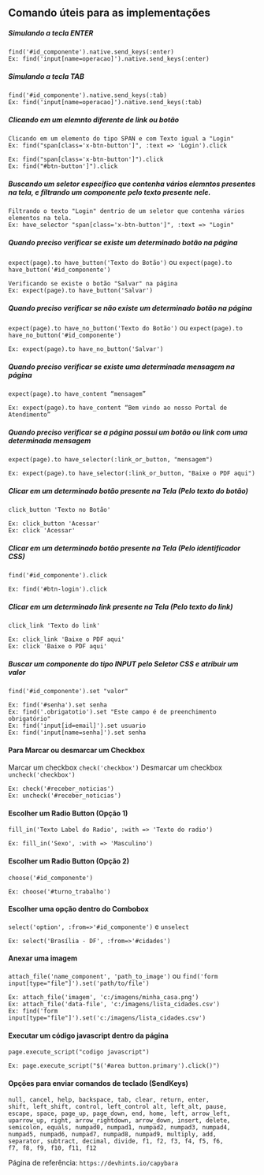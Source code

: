 ## Comando úteis para as implementações


##### Simulando a tecla ENTER
```
find('#id_componente').native.send_keys(:enter)
Ex: find('input[name=operacao]').native.send_keys(:enter)
```
##### Simulando a tecla TAB
```
find('#id_componente').native.send_keys(:tab)
Ex: find('input[name=operacao]').native.send_keys(:tab)
```

##### Clicando em um elemnto diferente de link ou botão
```
Clicando em um elemento do tipo SPAN e com Texto igual a "Login"
Ex: find("span[class='x-btn-button']", :text => 'Login').click

Ex: find("span[class='x-btn-button']").click
Ex: find("#btn-button']").click 
```
##### Buscando um seletor específico que contenha vários elemntos presentes na tela, e filtrando um componente pelo texto presente nele.
```
Filtrando o texto "Login" dentrio de um seletor que contenha vários elementos na tela.
Ex: have_selector "span[class='x-btn-button']", :text => "Login"
```
##### Quando preciso verificar se existe um determinado botão na página
`expect(page).to have_button('Texto do Botão')` ou `expect(page).to have_button('#id_componente')`
```
Verificando se existe o botão "Salvar" na página
Ex: expect(page).to have_button('Salvar')
```
##### Quando preciso verificar se não existe um determinado botão na página
`expect(page).to have_no_button('Texto do Botão')` ou `expect(page).to have_no_button('#id_componente')`
```
Ex: expect(page).to have_no_button('Salvar')
```
##### Quando preciso verificar se existe uma determinada mensagem na página
`expect(page).to have_content “mensagem”`
```
Ex: expect(page).to have_content “Bem vindo ao nosso Portal de Atendimento”
```
##### Quando preciso verificar se a página possui um botão ou link com uma determinada mensagem
`expect(page).to have_selector(:link_or_button, "mensagem")`
```
Ex: expect(page).to have_selector(:link_or_button, "Baixe o PDF aqui")
```
##### Clicar em um determinado botão presente na Tela (Pelo texto do botão)
`click_button 'Texto no Botão'`
```
Ex: click_button 'Acessar'
Ex: click 'Acessar'
```
##### Clicar em um determinado botão presente na Tela (Pelo identificador CSS)
`find('#id_componente').click`
```
Ex: find('#btn-login').click
```
##### Clicar em um determinado link presente na Tela (Pelo texto do link)
`click_link 'Texto do link'`
```
Ex: click_link 'Baixe o PDF aqui'
Ex: click 'Baixe o PDF aqui'
```
##### Buscar um componente do tipo INPUT pelo Seletor CSS e atribuir um valor
`find('#id_componente').set "valor"`
```
Ex: find('#senha').set senha
Ex: find('.obrigatotio').set "Este campo é de preenchimento obrigatório"
Ex: find('input[id=email]').set usuario
Ex: find('input[name=senha]').set senha
```
#### Para Marcar ou desmarcar um Checkbox
Marcar um checkbox `check('checkbox')`
Desmarcar um checkbox `uncheck('checkbox')`
```
Ex: check('#receber_noticias')
Ex: uncheck('#receber_noticias')
```
#### Escolher um Radio Button (Opção 1)
`fill_in('Texto Label do Radio', :with => 'Texto do radio')`
```
Ex: fill_in('Sexo', :with => 'Masculino')
```
#### Escolher um Radio Button (Opção 2)
`choose('#id_componente')`
```
Ex: choose('#turno_trabalho')
```
#### Escolher uma opção dentro do Combobox
`select('option', :from=>'#id_componente')` e `unselect`
```
Ex: select('Brasília - DF', :from=>'#cidades')
```
#### Anexar uma imagem
`attach_file('name_component', 'path_to_image')` ou `find('form input[type="file"]').set('path/to/file')`
```
Ex: attach_file('imagem', 'c:/imagens/minha_casa.png')
Ex: attach_file('data-file', 'c:/imagens/lista_cidades.csv')
Ex: find('form input[type="file"]').set('c:/imagens/lista_cidades.csv')
```
#### Executar um código javascript dentro da página
`page.execute_script("codigo javascript")`
```
Ex: page.execute_script("$('#area button.primary').click()")
```

#### Opções para enviar comandos de teclado (SendKeys)
```
null, cancel, help, backspace, tab, clear, return, enter, 
shift, left_shift, control, left_control alt, left_alt, pause, 
escape, space, page_up, page_down, end, home, left, arrow_left, 
uparrow_up, right, arrow_rightdown, arrow_down, insert, delete, 
semicolon, equals, numpad0, numpad1, numpad2, numpad3, numpad4, 
numpad5, numpad6, numpad7, numpad8, numpad9, multiply, add, 
separator, subtract, decimal, divide, f1, f2, f3, f4, f5, f6, 
f7, f8, f9, f10, f11, f12
```


Página de referência: `https://devhints.io/capybara`
